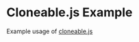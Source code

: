 # Cloneable.js Example

Example usage of [cloneable.js](https://github.com/nawawishkid/cloneable.js)
